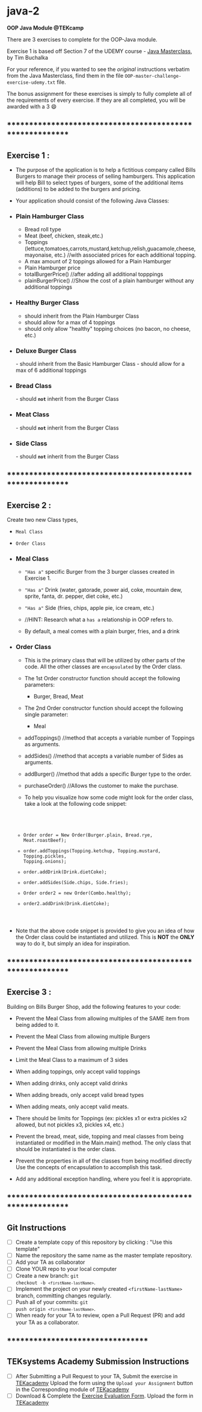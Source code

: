 # java-2
**OOP Java Module @TEKcamp**

There are 3 exercises to complete for the OOP-Java module.

Exercise 1 is based off Section 7 of the UDEMY course - [Java Masterclass](https://teksystemsbootcamp.udemy.com/course/java-the-complete-java-developer-course/learn/lecture/3404262#overview), by Tim Buchalka

For your reference, if you wanted to see the <em>original</em> instructions verbatim from the Java Masterclass, find them in the file <code>OOP-master-challenge-exercise-udemy.txt</code> file.

The bonus assignment for these exercises is simply to fully complete all of the requirements of every exercise.  If they are all completed, you will be awarded with a 3 😄



## ********************************************************
## Exercise 1 : 
- The purpose of the application is to help a fictitious company called Bills Burgers to manage their process of selling hamburgers. This application will help Bill to select types of burgers, some of the additional items (additions) to be added to the burgers and pricing.
- Your application should consist of the following Java Classes:
  
- <h3>Plain Hamburger Class</h3>
  
  * Bread roll type
  * Meat (beef, chicken, steak,etc.)
  * Toppings (lettuce,tomatoes,carrots,mustard,ketchup,relish,guacamole,cheese, mayonaise, etc.) //with associated prices for each additional topping.
  * A max amount of 2 toppings allowed for a Plain Hamburger
  * Plain Hamburger price
  * totalBurgerPrice() //after adding all additional topppings
  * plainBurgerPrice() //Show the cost of a plain hamburger without any additional toppings

- <h3>Healthy Burger Class</h3>
  
  - should inherit from the Plain Hamburger Class
  - should allow for a max of 4 toppings
  - should only allow "healthy" topping choices (no bacon, no cheese, etc.)

- <h3>Deluxe Burger Class</h3>
  - should inherit from the Basic Hamburger Class
  - should allow for a max of 6 additional toppings

- <h3>Bread Class</h3>
  - should <strong><code>not</code></strong> inherit from the Burger Class
- <h3>Meat Class</h3>
  - should <strong><code>not</code></strong> inherit from the Burger Class
- <h3>Side Class</h3>
  - should <strong><code>not</code></strong> inherit from the Burger Class
  
## ********************************************************
## Exercise 2 : 

Create two new Class types, 

  - <code>Meal Class</code>
  - <code>Order Class</code>

- <h3>Meal Class</h3>
  
  - <code>"Has a"</code> specific Burger from the 3 burger classes created in Exercise 1.  
  - <code>"Has a"</code> Drink (water, gatorade, power aid, coke, mountain dew, sprite, fanta, dr. pepper, diet coke, etc.)
  - <code>"Has a"</code> Side (fries, chips, apple pie, ice cream, etc.)
  -  //HINT: Research what a <code>has a</code> relationship in OOP refers to.

  - By default, a meal comes with a plain burger, fries, and a drink
 

- <h3>Order Class</h3>
  
  - This is the primary class that will be utilized by other parts of the code.  All the other classes are <code>encapsulated</code> by the Order class.   
  - The 1st Order constructor function should accept the following parameters: 
    - Burger, Bread, Meat
  - The 2nd Order constructor function should accept the following single parameter:
    - Meal
  - addToppings() //method that accepts a variable number of Toppings as arguments.
  - addSides() //method that accepts a variable number of Sides as arguments.
  - addBurger() //method that adds a specific Burger type to the order.
  - purchaseOrder() //Allows the customer to make the purchase.

  - To help you visualize how some code might look for the order class, take a look at the following code snippet: 
  
   <code>

     - Order order = New Order(Burger.plain, Bread.rye, Meat.roastBeef);
     - order.addToppings(Topping.ketchup, Topping.mustard, Topping.pickles, Topping.onions);
     - order.addDrink(Drink.dietCoke);
     - order.addSides(Side.chips, Side.fries);
     - Order order2 = new Order(Combo.healthy);
     - order2.addDrink(Drink.dietCoke);
   </code>

 - Note that the above code snippet is provided to give you an idea of how the Order class could be instantiated and utilized.  This is <strong>NOT</strong> the <strong>ONLY</strong> way to do it, but simply an idea for inspiration.

  
## ********************************************************
## Exercise 3 : 

  Building on Bills Burger Shop, add the following features to your code:

  - Prevent the Meal Class from allowing multiples of the SAME item from being added to it.  
  - Prevent the Meal Class from allowing multiple Burgers
  - Prevent the Meal Class from allowing multiple Drinks
  - Limit the Meal Class to a maximum of 3 sides
  - When adding toppings, only accept valid toppings
  - When adding drinks, only accept valid drinks
  - When adding breads, only accept valid bread types
  - When adding meats, only accept valid meats.
  - There should be limits for Toppings (ex: pickles x1 or extra pickles x2 allowed, but not pickles x3, pickles x4, etc.)

  - Prevent the bread, meat, side, topping and meal classes from being instantiated or modified in the Main.main() method.  The only class that should be instantiated is the order class.
  - Prevent the properties in all of the classes from being modified directly  Use the concepts of encapsulation to accomplish this task.  
  - Add any additional exception handling, where you feel it is appropriate.

## ********************************************************
## Git Instructions
- [ ] Create a template copy of this repository by clicking : "Use this template"
- [ ] Name the repository the same name as the master template repository.  
- [ ] Add your TA as collaborator
- [ ] Clone YOUR repo to your local computer
- [ ] Create a new branch: <code>git checkout -b `<firstName-lastName>`</code>.
- [ ] Implement the project on your newly created `<firstName-lastName>` branch, committing changes regularly.
- [ ] Push all of your commits: <code>git push origin `<firstName-lastName>`</code>.
- [ ] When ready for your TA to review, open a Pull Request (PR) and add your TA as a collaborator.
  
## ********************************
## TEKsystems Academy Submission Instructions
- [ ] After Submitting a Pull Request to your TA, Submit the exercise in [TEKacademy](https://bit.ly/TEKacademy)  Upload the form using the  <code>Upload your Assignment</code> button in the Corresponding module of [TEKacademy](https://bit.ly/TEKacademy)
- [ ] Download & Complete the [Exercise Evaluation Form](https://teksystems.tahoe.appsembler.com/assets/courseware/v1/5cde54cebe581062f1328323e651268d/asset-v1:teksystems+TEK_edX_FSBootcamp+2020+type@asset+block/Exercise_Evaluation_form.docx).  Upload the form in [TEKacademy](https://bit.ly/TEKacademy)
